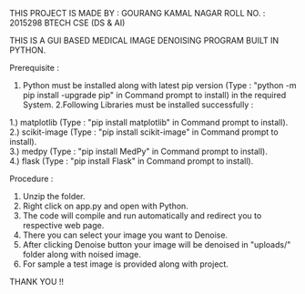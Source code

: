 THIS PROJECT IS MADE BY : GOURANG KAMAL NAGAR
ROLL NO. : 2015298
BTECH CSE (DS & AI)

THIS IS A GUI BASED MEDICAL IMAGE DENOISING PROGRAM BUILT IN PYTHON.

Prerequisite :

1. Python must be installed along with latest pip version (Type : "python -m pip install -upgrade pip" in Command prompt to install) in the required System.
2.Following Libraries must be installed successfully :

1.) matplotlib   (Type : "pip install matplotlib" in Command prompt to install).    
2.) scikit-image (Type : "pip install scikit-image" in Command prompt to install).    
3.) medpy        (Type : "pip install MedPy" in Command prompt to install).    
4.) flask        (Type : "pip install Flask" in Command prompt to install).    

Procedure :

1. Unzip the folder.
2. Right click on app.py and open with Python.
3. The code will compile and run automatically and redirect you to respective web page.
4. There you can select your image you want to Denoise.
5. After clicking Denoise button your image will be denoised in "uploads/" folder along with noised image.
6. For sample a test image is provided along with project.

THANK YOU !!
